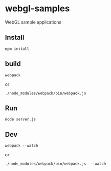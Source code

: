 # webgl-samples
WebGL sample applications


## Install

    npm install

## build

    webpack

or

    ./node_modules/webpack/bin/webpack.js

## Run

    node server.js



## Dev

    webpack --watch

or

    ./node_modules/webpack/bin/webpack.js  --watch

